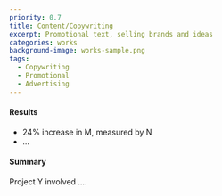 ```yaml
---
priority: 0.7
title: Content/Copywriting
excerpt: Promotional text, selling brands and ideas
categories: works
background-image: works-sample.png
tags:
  - Copywriting
  - Promotional
  - Advertising
---
```


#### Results

- 24% increase in M, measured by N
- ...

#### Summary

Project Y involved ....
